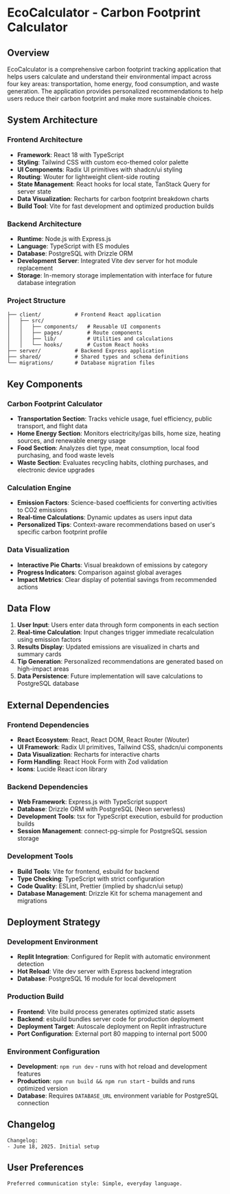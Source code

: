 # EcoCalculator - Carbon Footprint Calculator

## Overview

EcoCalculator is a comprehensive carbon footprint tracking application that helps users calculate and understand their environmental impact across four key areas: transportation, home energy, food consumption, and waste generation. The application provides personalized recommendations to help users reduce their carbon footprint and make more sustainable choices.

## System Architecture

### Frontend Architecture
- **Framework**: React 18 with TypeScript
- **Styling**: Tailwind CSS with custom eco-themed color palette
- **UI Components**: Radix UI primitives with shadcn/ui styling
- **Routing**: Wouter for lightweight client-side routing
- **State Management**: React hooks for local state, TanStack Query for server state
- **Data Visualization**: Recharts for carbon footprint breakdown charts
- **Build Tool**: Vite for fast development and optimized production builds

### Backend Architecture
- **Runtime**: Node.js with Express.js
- **Language**: TypeScript with ES modules
- **Database**: PostgreSQL with Drizzle ORM
- **Development Server**: Integrated Vite dev server for hot module replacement
- **Storage**: In-memory storage implementation with interface for future database integration

### Project Structure
```
├── client/           # Frontend React application
│   ├── src/
│   │   ├── components/   # Reusable UI components
│   │   ├── pages/        # Route components
│   │   ├── lib/          # Utilities and calculations
│   │   └── hooks/        # Custom React hooks
├── server/           # Backend Express application
├── shared/           # Shared types and schema definitions
└── migrations/       # Database migration files
```

## Key Components

### Carbon Footprint Calculator
- **Transportation Section**: Tracks vehicle usage, fuel efficiency, public transport, and flight data
- **Home Energy Section**: Monitors electricity/gas bills, home size, heating sources, and renewable energy usage
- **Food Section**: Analyzes diet type, meat consumption, local food purchasing, and food waste levels
- **Waste Section**: Evaluates recycling habits, clothing purchases, and electronic device upgrades

### Calculation Engine
- **Emission Factors**: Science-based coefficients for converting activities to CO2 emissions
- **Real-time Calculations**: Dynamic updates as users input data
- **Personalized Tips**: Context-aware recommendations based on user's specific carbon footprint profile

### Data Visualization
- **Interactive Pie Charts**: Visual breakdown of emissions by category
- **Progress Indicators**: Comparison against global averages
- **Impact Metrics**: Clear display of potential savings from recommended actions

## Data Flow

1. **User Input**: Users enter data through form components in each section
2. **Real-time Calculation**: Input changes trigger immediate recalculation using emission factors
3. **Results Display**: Updated emissions are visualized in charts and summary cards
4. **Tip Generation**: Personalized recommendations are generated based on high-impact areas
5. **Data Persistence**: Future implementation will save calculations to PostgreSQL database

## External Dependencies

### Frontend Dependencies
- **React Ecosystem**: React, React DOM, React Router (Wouter)
- **UI Framework**: Radix UI primitives, Tailwind CSS, shadcn/ui components
- **Data Visualization**: Recharts for interactive charts
- **Form Handling**: React Hook Form with Zod validation
- **Icons**: Lucide React icon library

### Backend Dependencies
- **Web Framework**: Express.js with TypeScript support
- **Database**: Drizzle ORM with PostgreSQL (Neon serverless)
- **Development Tools**: tsx for TypeScript execution, esbuild for production builds
- **Session Management**: connect-pg-simple for PostgreSQL session storage

### Development Tools
- **Build Tools**: Vite for frontend, esbuild for backend
- **Type Checking**: TypeScript with strict configuration
- **Code Quality**: ESLint, Prettier (implied by shadcn/ui setup)
- **Database Management**: Drizzle Kit for schema management and migrations

## Deployment Strategy

### Development Environment
- **Replit Integration**: Configured for Replit with automatic environment detection
- **Hot Reload**: Vite dev server with Express backend integration
- **Database**: PostgreSQL 16 module for local development

### Production Build
- **Frontend**: Vite build process generates optimized static assets
- **Backend**: esbuild bundles server code for production deployment
- **Deployment Target**: Autoscale deployment on Replit infrastructure
- **Port Configuration**: External port 80 mapping to internal port 5000

### Environment Configuration
- **Development**: `npm run dev` - runs with hot reload and development features
- **Production**: `npm run build && npm run start` - builds and runs optimized version
- **Database**: Requires `DATABASE_URL` environment variable for PostgreSQL connection

## Changelog

```
Changelog:
- June 18, 2025. Initial setup
```

## User Preferences

```
Preferred communication style: Simple, everyday language.
```